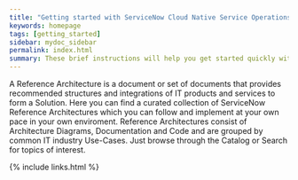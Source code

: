 ```yaml
---
title: "Getting started with ServiceNow Cloud Native Service Operations"
keywords: homepage
tags: [getting_started]
sidebar: mydoc_sidebar
permalink: index.html
summary: These brief instructions will help you get started quickly with ServiceNow Cloud Native Service Operations.
---
```

A Reference Architecture is a document or set of documents that provides recommended structures and integrations of IT products and services to form a Solution. Here you can find a curated collection of ServiceNow Reference Architectures which you can follow and implement at your own pace in your own enviroment. Reference Architectures consist of Architecture Diagrams, Documentation and Code and are grouped by common IT industry Use-Cases. Just browse through the Catalog or Search for topics of interest.

{% include links.html %}